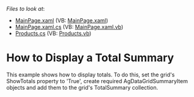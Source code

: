 <!-- default file list -->
*Files to look at*:

* [MainPage.xaml](./CS/AgDataGrid_TotalSummary/MainPage.xaml) (VB: [MainPage.xaml](./VB/AgDataGrid_TotalSummary/MainPage.xaml))
* [MainPage.xaml.cs](./CS/AgDataGrid_TotalSummary/MainPage.xaml.cs) (VB: [MainPage.xaml.vb](./VB/AgDataGrid_TotalSummary/MainPage.xaml.vb))
* [Products.cs](./CS/AgDataGrid_TotalSummary/Products.cs) (VB: [Products.vb](./VB/AgDataGrid_TotalSummary/Products.vb))
<!-- default file list end -->
# How to Display a Total Summary


<p>This example shows how to display totals. To do this, set the grid's ShowTotals property to 'True', create required AgDataGridSummaryItem objects and add them to the grid's TotalSummary collection.</p>

<br/>


